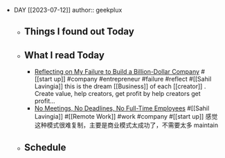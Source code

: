 - DAY [[2023-07-12]]
  author:: geekplux
	- ## Things I found out Today
	- ## What I read Today
		- [Reflecting on My Failure to Build a Billion-Dollar Company](https://sahillavingia.com/reflecting) #[[start up]] #company #entrepreneur #failure #reflect  #[[Sahil Lavingia]] this is the dream [[Business]] of each [[creator]] .  Create value, help creators, get profit by help creators get profit...
		- [No Meetings, No Deadlines, No Full-Time Employees](https://sahillavingia.com/work) #[[Sahil Lavingia]] #[[Remote Work]] #work #company #[[start up]] 感觉这种模式很难复制，主要是商业模式太成功了，不需要太多 maintain
	- ## Schedule